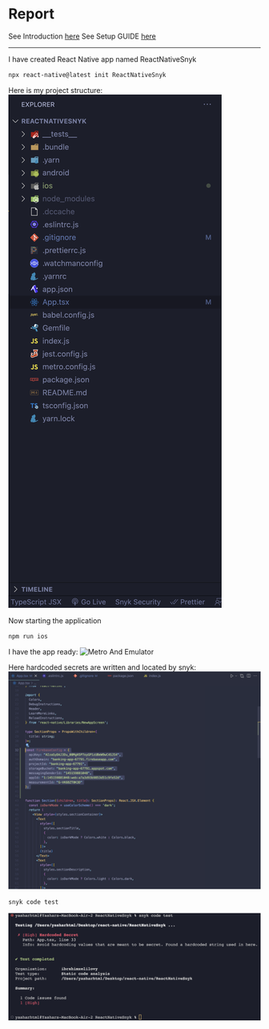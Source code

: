 # Report

See Introduction [here](./INTRO.md)
See Setup GUIDE [here](./SETUP.md)

<hr>

I have created React Native app named ReactNativeSnyk

```bash
npx react-native@latest init ReactNativeSnyk
```

Here is my project structure:
![Project Structure](./images/ProjectStructure.png 'Project Structure')

Now starting the application

```bash
npm run ios
```

I have the app ready:
![Metro And Emulator](./images/MetroAndEmulator.png 'Metro And Emulator')

Here hardcoded secrets are written and located by snyk:
![Bad Code](./images/BadCode.png 'Bad Code')

```bash
snyk code test
```

![Snyk Report](./images/SnykReport.png 'Snyk Report')
